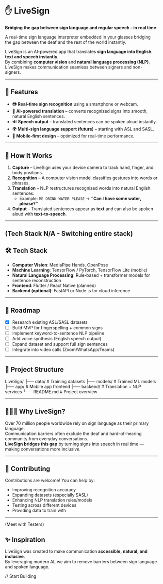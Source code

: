 # ✋ LiveSign  

**Bridging the gap between sign language and regular speech – in real time.**

A real-time sign language interpreter embedded in your glasses bridging the gap between the deaf and the rest of the world instantly.

LiveSign is an AI-powered app that translates **sign language into English text and speech instantly**.  
By combining **computer vision** and **natural language processing (NLP)**, LiveSign makes communication seamless between signers and non-signers.

---

## 🚀 Features
- 📷 **Real-time sign recognition** using a smartphone or webcam.  
- 🧠 **AI-powered translation** – converts recognized signs into smooth, natural English sentences.  
- 🔊 **Speech output** – translated sentences can be spoken aloud instantly.  
- 🌍 **Multi-sign language support (future)** – starting with ASL and SASL.  
- 📱 **Mobile-first design** – optimized for real-time performance.  

---

## 🔧 How It Works
1. **Capture** – LiveSign uses your device camera to track hand, finger, and body positions.  
2. **Recognition** – A computer vision model classifies gestures into words or phrases.  
3. **Translation** – NLP restructures recognized words into natural English sentences.  
   - Example: `ME DRINK WATER PLEASE` → **“Can I have some water, please?”**  
4. **Output** – Translated sentences appear as **text** and can also be spoken aloud with **text-to-speech**.  

---
## (Tech Stack N/A - Switching entire stack)

## 🛠 Tech Stack
- **Computer Vision**: MediaPipe Hands, OpenPose  
- **Machine Learning**: TensorFlow / PyTorch, TensorFlow Lite (mobile)  
- **Natural Language Processing**: Rule-based + transformer models for sentence reconstruction  
- **Frontend**: Flutter / React Native (planned)  
- **Backend (optional)**: FastAPI or Node.js for cloud inference  

---

## 📌 Roadmap
- [x] Research existing ASL/SASL datasets  
- [ ] Build MVP for fingerspelling + common signs  
- [ ] Implement keyword-to-sentence NLP pipeline  
- [ ] Add voice synthesis (English speech output)  
- [ ] Expand dataset and support full sign sentences  
- [ ] Integrate into video calls (Zoom/WhatsApp/Teams)  

---

## 📂 Project Structure
LiveSign/
├── data/ # Training datasets
├── models/ # Trained ML models
├── app/ # Mobile app frontend
├── backend/ # Translation + NLP services
└── README.md # Project overview

---

## 🧑‍🤝‍🧑 Why LiveSign?
Over 70 million people worldwide rely on sign language as their primary language.  
Communication barriers often exclude the deaf and hard-of-hearing community from everyday conversations.  
**LiveSign bridges this gap** by turning signs into speech in real time — making conversations more inclusive.  

---

## 🤝 Contributing
Contributions are welcome! You can help by:  
- Improving recognition accuracy  
- Expanding datasets (especially SASL)  
- Enhancing NLP translation rules/models  
- Testing across different devices  
- Providing data to train with
---

(Meet with Testers)

## ✨ Inspiration
LiveSign was created to make communication **accessible, natural, and inclusive**.  
By leveraging modern AI, we aim to remove barriers between sign language and spoken language.  

// Start Building
